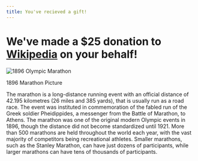 ```yaml
---
title: You've recieved a gift!
---
```


# We've made a $25 donation to [Wikipedia](http://wikipedia.org) on your behalf!

![1896 Olympic Marathon](http://upload.wikimedia.org/wikipedia/commons/thumb/4/43/1896_Olympic_marathon.jpg/640px-1896_Olympic_marathon.jpg)

1896 Marathon Picture

The marathon is a long-distance running event with an official distance of 42.195 kilometres (26 miles and 385 yards), that is usually run as a road race. The event was instituted in commemoration of the fabled run of the Greek soldier Pheidippides, a messenger from the Battle of Marathon, to Athens.
The marathon was one of the original modern Olympic events in 1896, though the distance did not become standardized until 1921. More than 500 marathons are held throughout the world each year, with the vast majority of competitors being recreational athletes. Smaller marathons, such as the Stanley Marathon, can have just dozens of participants, while larger marathons can have tens of thousands of participants.
